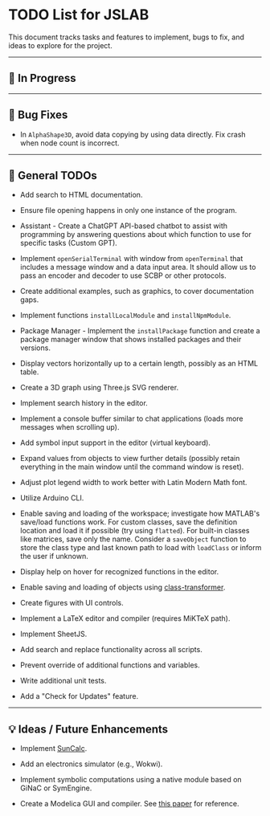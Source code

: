 # TODO List for JSLAB

This document tracks tasks and features to implement, bugs to fix, and ideas to explore for the project.

---

## 🔄 In Progress

---

## 🐛 Bug Fixes

- In `AlphaShape3D`, avoid data copying by using data directly. Fix crash when node count is incorrect.

---

## 📝 General TODOs

- Add search to HTML documentation.

- Ensure file opening happens in only one instance of the program.

- Assistant - Create a ChatGPT API-based chatbot to assist with programming by answering questions about which function to use for specific tasks (Custom GPT).

- Implement `openSerialTerminal` with window from `openTerminal` that includes a message window and a data input area. It should allow us to pass an encoder and decoder to use SCBP or other protocols.

- Create additional examples, such as graphics, to cover documentation gaps.

- Implement functions `installLocalModule` and `installNpmModule`.

- Package Manager - Implement the `installPackage` function and create a package manager window that shows installed packages and their versions.

- Display vectors horizontally up to a certain length, possibly as an HTML table.

- Create a 3D graph using Three.js SVG renderer.

- Implement search history in the editor.

- Implement a console buffer similar to chat applications (loads more messages when scrolling up).

- Add symbol input support in the editor (virtual keyboard).

- Expand values from objects to view further details (possibly retain everything in the main window until the command window is reset).

- Adjust plot legend width to work better with Latin Modern Math font.

- Utilize Arduino CLI.

- Enable saving and loading of the workspace; investigate how MATLAB's save/load functions work. For custom classes, save the definition location and load it if possible (try using `flatted`). For built-in classes like matrices, save only the name. Consider a `saveObject` function to store the class type and last known path to load with `loadClass` or inform the user if unknown.

- Display help on hover for recognized functions in the editor.

- Enable saving and loading of objects using [class-transformer](https://github.com/typestack/class-transformer).

- Create figures with UI controls.

- Implement a LaTeX editor and compiler (requires MiKTeX path).

- Implement SheetJS.

- Add search and replace functionality across all scripts.

- Prevent override of additional functions and variables.

- Write additional unit tests.

- Add a "Check for Updates" feature.

---

## 💡 Ideas / Future Enhancements

- Implement [SunCalc](https://github.com/mourner/suncalc).

- Add an electronics simulator (e.g., Wokwi).

- Implement symbolic computations using a native module based on GiNaC or SymEngine.

- Create a Modelica GUI and compiler. See [this paper](https://ep.liu.se/ecp/096/115/ecp14096115.pdf) for reference.